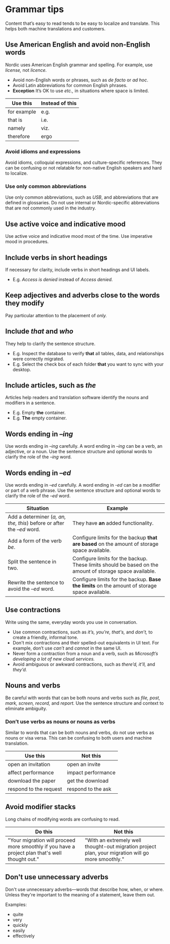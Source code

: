 # Grammar tips

Content that’s easy to read tends to be easy to localize and translate. This helps both machine translations and customers.

## Use American English and avoid non-English words

Nordic uses American English grammar and spelling. For example, use *license,* not *licence.*

* Avoid non-English words or phrases, such as *de facto* or *ad hoc*.
* Avoid Latin abbreviations for common English phrases.
* **Exception** It’s OK to use *etc.,* in situations where space is limited.

| **Use this** | **Instead of this** |
|--------------|---------------------|
| for example  |        e.g.         |
|   that is    |        i.e.         |
|    namely    |        viz.         |
|  therefore   |        ergo         |

### Avoid idioms and expressions

Avoid idioms, colloquial expressions, and culture-specific references. They can be confusing or not relatable for non-native English speakers and hard to localize.

### Use only common abbreviations

Use only common abbreviations, such as *USB*, and abbreviations that are defined in glossaries. Do not use internal or Nordic-specific abbreviations that are not commonly used in the industry.

## Use active voice and indicative mood

Use active voice and indicative mood most of the time. Use imperative mood in procedures.

## Include verbs in short headings

If necessary for clarity, include verbs in short headings and UI labels.

* E.g. *Access is denied* instead of *Access denied.*

## Keep adjectives and adverbs close to the words they modify

Pay particular attention to the placement of *only.*

## Include *that* and *who*

They help to clarify the sentence structure.

* E.g. Inspect the database to verify **that** all tables, data, and relationships were correctly migrated.
* E.g. Select the check box of each folder **that** you want to sync with your desktop.

## Include articles, such as *the*

Articles help readers and translation software identify the nouns and modifiers in a sentence.

* E.g. Empty **the** container.
* E.g. **The** empty container.

## Words ending in *–ing*

Use words ending in *–ing* carefully. A word ending in *–ing* can be a verb, an adjective, or a noun. Use the sentence structure and optional words to clarify the role of the *–ing* word.

## Words ending in *–ed*

Use words ending in *–ed* carefully. A word ending in *-ed* can be a modifier or part of a verb phrase. Use the sentence structure and optional words to clarify the role of the *–ed* word.

| Situation | Example |
|-----------|---------|
| Add a determiner (*a, an, the, this*) before or after the *–ed* word. | They have **an** added functionality.|
| Add a form of the verb *be*. | Configure limits for the backup **that are based** on the amount of storage space available. |
| Split the sentence in two. | Configure limits for the backup. These limits should be based on the amount of storage space available.|
| Rewrite the sentence to avoid the *–ed* word. | Configure limits for the backup. **Base the limits** on the amount of storage space available. |

## Use contractions

Write using the same, everyday words you use in conversation.

* Use common contractions, such as *it’s, you’re, that's,* and *don’t,* to create a friendly, informal tone.
* Don't mix contractions and their spelled-out equivalents in UI text. For example, don’t use *can’t* and *cannot* in the same UI.
* Never form a contraction from a noun and a verb, such as *Microsoft’s developing a lot of new cloud services.*
* Avoid ambiguous or awkward contractions, such as *there’d, it’ll,* and *they’d.*

## Nouns and verbs

Be careful with words that can be both nouns and verbs such as *file, post, mark, screen, record,* and *report.* Use the sentence structure and context to eliminate ambiguity.

### Don’t use verbs as nouns or nouns as verbs

Similar to words that can be both nouns and verbs, do not use verbs as nouns or visa versa. This can be confusing to both users and machine translation.

|      **Use this**      |    **Not this**    |
| ---------------------- | ------------------ |
| open an invitation     | open an invite     |
| affect performance     | impact performance |
| download the paper     | get the download   |
| respond to the request | respond to the ask |

## Avoid modifier stacks

Long chains of modifying words are confusing to read.

| Do this | Not this |
|---------|----------|
| "Your migration will proceed more smoothly if you have a project plan that's well thought out."| "With an extremely well thought-out migration project plan, your migration will go more smoothly." |

## Don't use unnecessary adverbs

Don't use unnecessary adverbs—words that describe how, when, or where. Unless they're important to the meaning of a statement, leave them out.

Examples:

* quite
* very
* quickly
* easily
* effectively
